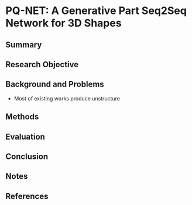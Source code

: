 # PQ-NET: A Generative Part Seq2Seq Network for 3D Shapes

## Summary

## Research Objective

## Background and Problems
- Most of existing works produce unstructure
## Methods

## Evaluation

## Conclusion

## Notes

## References
<!--stackedit_data:
eyJoaXN0b3J5IjpbMTEyODkzMjI2MSw4NDc1MDY4N119
-->